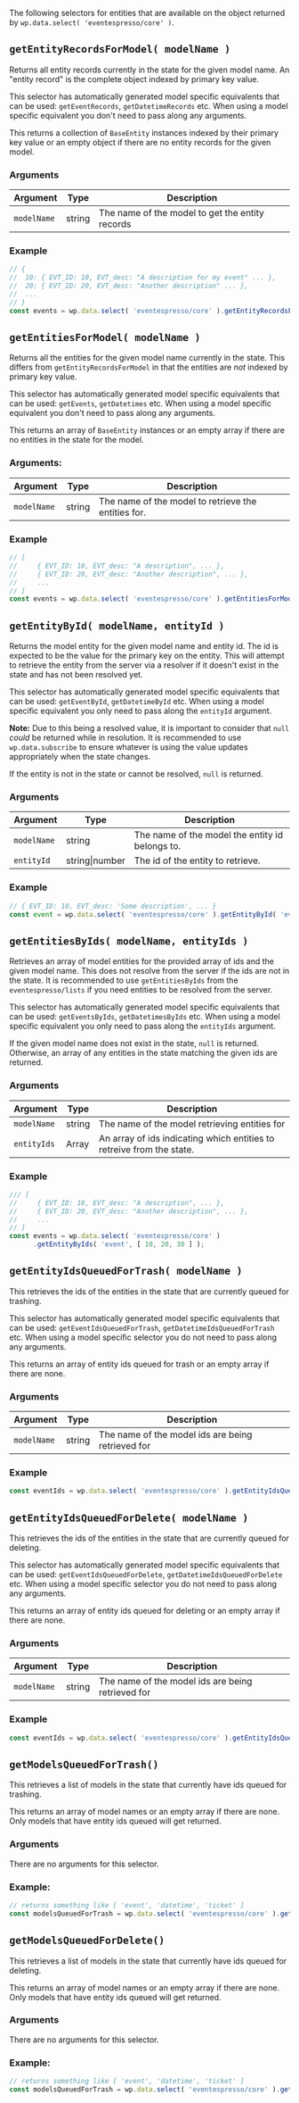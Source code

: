 The following selectors for entities that are available on the object returned by `wp.data.select( 'eventespresso/core' )`.

## `getEntityRecordsForModel( modelName )`
Returns all entity records currently in the state for the given model name.  An "entity record" is the complete object indexed by primary key value.

This selector has automatically generated model specific equivalents that can be used: `getEventRecords`, `getDatetimeRecords` etc.  When using a model specific equivalent you don't need to pass along any arguments.

This returns a collection of `BaseEntity` instances indexed by their primary key value or an empty object if there are no entity records for the given model.

### Arguments

| Argument    | Type   | Description                                     |
| ----------- | ------ | ----------------------------------------------- |
| `modelName` | string | The name of the model to get the entity records |

### Example
```js
// {
//  10: { EVT_ID: 10, EVT_desc: "A description for my event" ... },
//  20: { EVT_ID: 20, EVT_desc: "Another description" ... },
//  ...
// }
const events = wp.data.select( 'eventespresso/core' ).getEntityRecordsForModel( 'event' );
```

## `getEntitiesForModel( modelName )`
Returns all the entities for the given model name currently in the state.  This differs from `getEntityRecordsForModel` in that the entities are _not_ indexed by primary key value.

This selector has automatically generated model specific equivalents that can be used: `getEvents`, `getDatetimes` etc.  When using a model specific equivalent you don't need to pass along any arguments.

This returns an array of `BaseEntity` instances or an empty array if there are no entities in the state for the model.

### Arguments:

| Argument    | Type   | Description                                         |
| ----------- | ------ | --------------------------------------------------- |
| `modelName` | string | The name of the model to retrieve the entities for. |

### Example
```js
// [
//     { EVT_ID: 10, EVT_desc: "A description", ... },
//     { EVT_ID: 20, EVT_desc: "Another description", ... },
//     ...
// ]
const events = wp.data.select( 'eventespresso/core' ).getEntitiesForModel( 'event' );
```
## `getEntityById( modelName, entityId )`
Returns the model entity for the given model name and entity id.  The id is expected to be the value for the primary key on the entity. This will attempt to retrieve the entity from the server via a resolver if it doesn't exist in the state and has not been resolved yet.

This selector has automatically generated model specific equivalents that can be used: `getEventById`, `getDatetimeById` etc.  When using a model specific equivalent you only need to pass along the `entityId` argument.

**Note:** Due to this being a resolved value, it is important to consider that `null` _could_ be returned while in resolution.  It is recommended to use `wp.data.subscribe` to ensure whatever is using the value updates appropriately when the state changes.

  If the entity is not in the state or cannot be resolved, `null` is returned. 

### Arguments

| Argument    | Type    | Description                                     |
| ----------- | ------- | ----------------------------------------------- |
| `modelName` | string  | The name of the model the entity id belongs to. |
| `entityId`  | string\|number | The id of the entity to retrieve.                                                 |
  
### Example
```js
// { EVT_ID: 10, EVT_desc: 'Some description', ... }
const event = wp.data.select( 'eventespresso/core' ).getEntityById( 'event', 10 );
```

## `getEntitiesByIds( modelName, entityIds )`
Retrieves an array of model entities for the provided array of ids and the given model name.  This does not resolve from the server if the ids are not in the state.  It is recommended to use `getEntitiesByIds` from the `eventespresso/lists` if you need entities to be resolved from the server.

This selector has automatically generated model specific equivalents that can be used: `getEventsByIds`, `getDatetimesByIds` etc.  When using a model specific equivalent you only need to pass along the `entityIds` argument.

If the given model name does not exist in the state, `null` is returned.  Otherwise, an array of any entities in the state matching the given ids are returned.

### Arguments

| Argument    | Type   | Description                                                          |
| ----------- | ------ | ---------------------------------------------------------------------|
| `modelName` | string | The name of the model retrieving entities for                        |
| `entityIds` | Array  | An array of ids indicating which entities to retreive from the state.|

### Example

```js
/// [
//     { EVT_ID: 10, EVT_desc: "A description", ... },
//     { EVT_ID: 20, EVT_desc: "Another description", ... },
//     ...
// ]
const events = wp.data.select( 'eventespresso/core' )
      .getEntityByIds( 'event', [ 10, 20, 30 ] );
```

## `getEntityIdsQueuedForTrash( modelName )`

This retrieves the ids of the entities in the state that are currently queued for trashing.

This selector has automatically generated model specific equivalents that can be used: `getEventIdsQueuedForTrash`, `getDatetimeIdsQueuedForTrash` etc.  When using a model specific selector you do not need to pass along any arguments.

This returns an array of entity ids queued for trash or an empty array if there are none.

### Arguments

| Argument    | Type   | Description                                      |
| ----------- | ------ | -------------------------------------------------|
| `modelName` | string | The name of the model ids are being retrieved for|

### Example

```js
const eventIds = wp.data.select( 'eventespresso/core' ).getEntityIdsQueuedForTrash( 'event' );
```

## `getEntityIdsQueuedForDelete( modelName )`

This retrieves the ids of the entities in the state that are currently queued for deleting.

This selector has automatically generated model specific equivalents that can be used: `getEventIdsQueuedForDelete`, `getDatetimeIdsQueuedForDelete` etc.  When using a model specific selector you do not need to pass along any arguments.

This returns an array of entity ids queued for deleting or an empty array if there are none.

### Arguments

| Argument    | Type   | Description                                      |
| ----------- | ------ | -------------------------------------------------|
| `modelName` | string | The name of the model ids are being retrieved for|

### Example

```js
const eventIds = wp.data.select( 'eventespresso/core' ).getEntityIdsQueuedForDelete( 'event' );
```

## `getModelsQueuedForTrash()`

This retrieves a list of models in the state that currently have ids queued for trashing.

This returns an array of model names or an empty array if there are none.  Only models that have entity ids queued will get returned.

### Arguments

There are no arguments for this selector.

### Example:

```js
// returns something like [ 'event', 'datetime', 'ticket' ]
const modelsQueuedForTrash = wp.data.select( 'eventespresso/core' ).getModelsQueuedForTrash()
```

## `getModelsQueuedForDelete()`

This retrieves a list of models in the state that currently have ids queued for deleting.

This returns an array of model names or an empty array if there are none.  Only models that have entity ids queued will get returned.

### Arguments

There are no arguments for this selector.

### Example:

```js
// returns something like [ 'event', 'datetime', 'ticket' ]
const modelsQueuedForTrash = wp.data.select( 'eventespresso/core' ).getModelsQueuedForDelete()
```